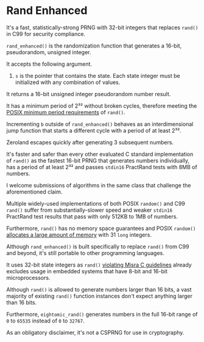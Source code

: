 # Rand Enhanced

It's a fast, statistically-strong PRNG with 32-bit integers that replaces `rand()` in C99 for security compliance.

`rand_enhanced()` is the randomization function that generates a 16-bit, pseudorandom, unsigned integer.

It accepts the following argument.

1. `s` is the pointer that contains the state. Each state integer must be initialized with any combination of values.

It returns a 16-bit unsigned integer pseudorandom number result.

It has a minimum period of 2³² without broken cycles, therefore meeting the [POSIX minimum period requirements](https://pubs.opengroup.org/onlinepubs/9699919799/functions/rand.html) of `rand()`.

Incrementing `b` outside of `rand_enhanced()` behaves as an interdimensional jump function that starts a different cycle with a period of at least 2³².

Zeroland escapes quickly after generating 3 subsequent numbers.

It's faster and safer than every other evaluated C standard implementation of `rand()` as the fastest 16-bit PRNG that generates numbers individually, has a period of at least 2³² and passes `stdin16` PractRand tests with 8MB of numbers.

I welcome submissions of algorithms in the same class that challenge the aforementioned claim.

Multiple widely-used implementations of both POSIX `random()` and C99 `rand()` suffer from substantially-slower speed and weaker `stdin16` PractRand test results that pass with only 512KB to 1MB of numbers.

Furthermore, `rand()` has no memory space guarantees and POSIX `random()` [allocates a large amount of memory](https://man7.org/linux/man-pages/man3/random.3.html#DESCRIPTION) with 31 `long` integers.

Although `rand_enhanced()` is built specifically to replace `rand()` from C99 and beyond, it's still portable to other programming languages.

It uses 32-bit state integers as `rand()` [violating Misra C guidelines](https://www.mathworks.com/help/bugfinder/ref/misrac2023rule21.24.html) already excludes usage in embedded systems that have 8-bit and 16-bit microprocessors.

Although `rand()` is allowed to generate numbers larger than 16 bits, a vast majority of existing `rand()` function instances don't expect anything larger than 16 bits.

Furthermore, `eightomic_rand()` generates numbers in the full 16-bit range of `0` to `65535` instead of `0` to `32767`.

As an obligatory disclaimer, it's not a CSPRNG for use in cryptography.
